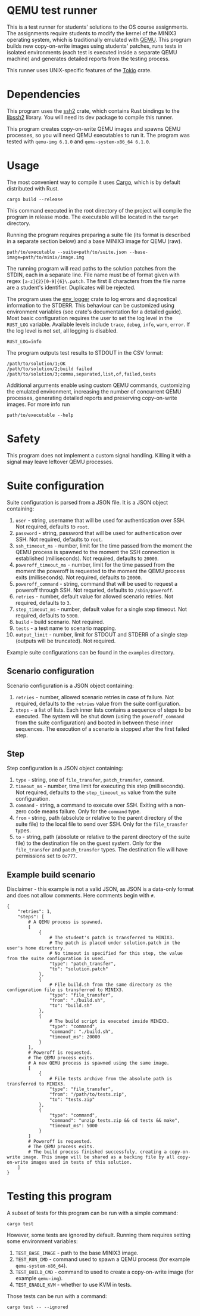 # QEMU test runner
This is a test runner for students' solutions to the OS course assignments.
The assignments require students to modify the kernel of the MINIX3 operating system, which is traditionally emulated with [QEMU](https://www.qemu.org/).
This program builds new copy-on-write images using students' patches, runs tests in isolated environments (each test is executed inside a separate QEMU machine) and generates detailed reports from the testing process.

This runner uses UNIX-specific features of the [Tokio](https://tokio.rs/) crate.

# Dependencies
This program uses the [ssh2](https://docs.rs/ssh2/latest/ssh2/index.html) crate, which contains Rust bindings to the [libssh2](https://www.libssh2.org/) library. You will need its dev package to compile this runner.

This program creates copy-on-write QEMU images and spawns QEMU processes, so you will need QEMU executables to run it. The program was tested with `qemu-img 6.1.0` and `qemu-system-x86_64 6.1.0`.

# Usage
The most convenient way to compile it uses [Cargo](https://github.com/rust-lang/cargo), which is by default distributed with Rust.
```
cargo build --release
```
This command executed in the root directory of the project will compile the program in release mode. The executable will be located in the `target` directory.

Running the program requires preparing a suite file (its format is described in a separate section below) and a base MINIX3 image for QEMU (raw).
```
path/to/executable --suite=path/to/suite.json --base-image=path/to/minix/image.img
```
The running program will read paths to the solution patches from the STDIN, each in a separate line. File name must be of format given with regex `[a-z]{2}[0-9]{6}\.patch`. The first 8 characters from the file name are a student's identifier. Duplicates will be rejected.

The program uses the [env_logger](https://docs.rs/env_logger/latest/env_logger/) crate to log errors and diagnostical information to the STDERR. This behaviour can be customized using environment variables (see crate's documentation for a detailed guide). Most basic configuration requires the user to set the log level in the `RUST_LOG` variable. Available levels include `trace`, `debug`, `info`, `warn`, `error`. If the log level is not set, all logging is disabled.
```
RUST_LOG=info
```

The program outputs test results to STDOUT in the CSV format:
```
/path/to/solution/1;OK
/path/to/solution/2;build failed
/path/to/solution/3;comma,separated,list,of,failed,tests
```

Additional arguments enable using custom QEMU commands, customizing the emulated environment, increasing the number of concurrent QEMU processes, generating detailed reports and preserving copy-on-write images. For more info run
```
path/to/executable --help
```

# Safety
This program does not implement a custom signal handling. Killing it with a signal may leave leftover QEMU processes.

# Suite configuration
Suite configuration is parsed from a JSON file. It is a JSON object containing:
1. `user` - string, username that will be used for authentication over SSH. Not required, defaults to `root`.
2. `password` - string, password that will be used for authentication over SSH. Not required, defaults to `root`.
3. `ssh_timeout_ms` - number, limit for the time passed from the moment the QEMU process is spawned to the moment the SSH connection is established (milliseconds). Not required, defaults to `20000`.
4. `poweroff_timeout_ms` - number, limit for the time passed from the moment the poweroff is requested to the moment the QEMU process exits (milliseconds). Not required, defaults to `20000`.
5. `poweroff_command` - string, command that will be used to request a poweroff through SSH. Not requried, defaults to `/sbin/poweroff`.
6. `retries` - number, default value for allowed scenario retries. Not required, defaults to `3`.
7. `step_timeout_ms` - number, default value for a single step timeout. Not required, defaults to `5000`.
8. `build` - build scenario. Not required.
9. `tests` - a test name to scenario mapping.
10. `output_limit` - number, limit for STDOUT and STDERR of a single step (outputs will be truncated). Not required.

Example suite configurations can be found in the `examples` directory.

## Scenario configuration
Scenario configuration is a JSON object containing:
1. `retries` - number, allowed scenario retries in case of failure. Not required, defaults to the `retries` value from the suite configuration.
2. `steps` - a list of lists. Each inner lists contains a sequence of steps to be executed. The system will be shut down (using the `poweroff_command` from the suite configuration) and booted in between these inner sequences. The execution of a scenario is stopped after the first failed step.

## Step
Step configuration is a JSON object containing:
1. `type` - string, one of `file_transfer`, `patch_transfer`, `command`.
2. `timeout_ms` - number, time limit for executing this step (milliseconds). Not required, defaults to the `step_timeout_ms` value from the suite configuration.
3. `command` - string, a command to execute over SSH. Exiting with a non-zero code means failure. Only for the `command` type.
4. `from` - string, path (absolute or relative to the parent directory of the suite file) to the local file to send over SSH. Only for the `file_transfer` types.
5. `to` - string, path (absolute or relative to the parent directory of the suite file) to the destination file on the guest system. Only for the `file_transfer` and `patch_transfer` types. The destination file will have permissions set to `0o777`.

## Example build scenario
Disclaimer - this example is not a valid JSON, as JSON is a data-only format and does not allow comments. Here comments begin with `#`.
```
{
    "retries": 1,
    "steps": [
        # A QEMU process is spawned.
        [
            {
                # The student's patch is transferred to MINIX3.
                # The patch is placed under solution.patch in the user's home directory.
                # No timeout is specified for this step, the value from the suite configuration is used.
                "type": "patch_transfer",
                "to": "solution.patch"
            },
            {
                # File build.sh from the same directory as the configuration file is transferred to MINIX3.
                "type": "file_transfer",
                "from": "./build.sh",
                "to": "build.sh"
            },
            {
                # The build script is executed inside MINIX3.
                "type": "command",
                "command": "./build.sh",
                "timeout_ms": 20000
            }
        ],
        # Poweroff is requested.
        # The QEMU process exits.
        # A new QEMU process is spawned using the same image.
        [
            {
                # File tests archive from the absolute path is transferred to MINIX3.
                "type": "file_transfer",
                "from": "/path/to/tests.zip",
                "to": "tests.zip"
            },
            {
                "type": "command",
                "command": "unzip tests.zip && cd tests && make",
                "timeout_ms": 5000
            }
        ]
        # Poweroff is requested.
        # The QEMU process exits.
        # The build process finished successfuly, creating a copy-on-write image. This image will be shared as a backing file by all copy-on-write images used in tests of this solution. 
    ]
}
```

# Testing this program
A subset of tests for this program can be run with a simple command:
```
cargo test
```
However, some tests are ignored by default. Running them requires setting some environment variables:
1. `TEST_BASE_IMAGE` - path to the base MINIX3 image.
2. `TEST_RUN_CMD` - command used to spawn a QEMU process (for example `qemu-system-x86_64`).
3. `TEST_BUILD_CMD` - command to used to create a copy-on-write image (for example `qemu-img`).
4. `TEST_ENABLE_KVM` - whether to use KVM in tests.

Those tests can be run with a command:
```
cargo test -- --ignored
```
